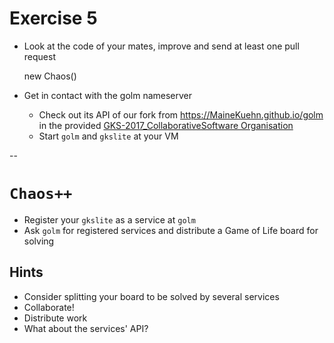 # Exercise 5

* Look at the code of your mates, improve and send at least one pull request


	new Chaos()

* Get in contact with the golm nameserver
	* Check out its API of our fork from https://MaineKuehn.github.io/golm in the provided [GKS-2017_CollaborativeSoftware Organisation](https://github.com/orgs/GKS-2017-CollaborativeSoftware/dashboard)
	* Start `golm` and `gkslite` at your VM

--

# `Chaos++`

* Register your `gkslite` as a service at `golm`
* Ask `golm` for registered services and distribute a Game of Life board for solving

## Hints

* Consider splitting your board to be solved by several services
* Collaborate! 
* Distribute work
* What about the services' API?
